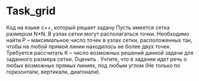 # Task_grid
Код на языке с++, который решает задачу
Пусть имеется сетка размером N*N. В узлах сетки могут располагаться точки. Необходимо найти P – максимальное число точек в узлах сетки, расположенных так, чтобы на любой прямой линии находилось не более двух точек. Требуется рассчитать K – число возможных решений данной задачи для заданного размера сетки. Оценить  .
Учтите, что в задании идет речь о любых возможных прямых линиях, под любым углом (Не только по горизонтали, вертикали, диагонали).

